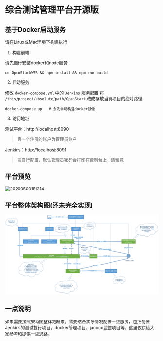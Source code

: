 # 综合测试管理平台开源版

## 基于Docker启动服务

请在Linux或Mac环境下构建执行

1. 构建前端

请先自行安装docker和node服务

```
cd OpenStarkWEB && npm install && npm run build
```

2. 启动服务

修改 `docker-compose.yml` 中的 `Jenkins` 服务配置
将 `/this/project/absolute/path/OpenStark` 改成存放当前项目的绝对路径

```
docker-compose up   # 会先自动构建docker镜像
```

3. 访问地址

测试平台：http://localhost:8090 

> 第一个注册的账户为管理员账户

Jenkins：http://localhost:8091

> 需自行配置，默认管理员密码会打印在控制台上，请留意

## 平台预览

![20200509151314](https://images.bstester.com/static/dbd3418ebc6c125dfcb8ab2758b5f4e6.png)

## 平台整体架构图(还未完全实现)

![20200509151314](综合测试管理平台整合框架图.png)

## 一点说明

如果需要按照架构图整体跑起来，需要结合实际情况配置一些服务，包括配置Jenkins的测试执行项目，docker管理项目，jacoco监控项目等，这里仅供给大家参考和提供一些思路。
